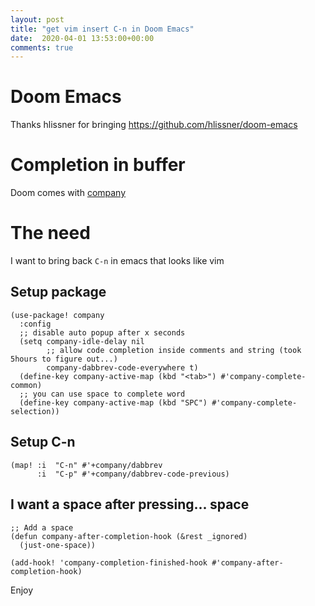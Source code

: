 ```yaml
---
layout: post
title: "get vim insert C-n in Doom Emacs"
date:  2020-04-01 13:53:00+00:00
comments: true
---
```


# Doom Emacs

Thanks hlissner for bringing <https://github.com/hlissner/doom-emacs>

# Completion in buffer

Doom comes with [company](http://company-mode.github.io/)

# The need

I want to bring back `C-n` in emacs that looks like vim

## Setup package

```
(use-package! company
  :config
  ;; disable auto popup after x seconds
  (setq company-idle-delay nil
        ;; allow code completion inside comments and string (took 5hours to figure out...)
        company-dabbrev-code-everywhere t)
  (define-key company-active-map (kbd "<tab>") #'company-complete-common)
  ;; you can use space to complete word
  (define-key company-active-map (kbd "SPC") #'company-complete-selection))
```

## Setup C-n

```
(map! :i  "C-n" #'+company/dabbrev
      :i  "C-p" #'+company/dabbrev-code-previous)
```

## I want a space after pressing... space

```
;; Add a space
(defun company-after-completion-hook (&rest _ignored)
  (just-one-space))

(add-hook! 'company-completion-finished-hook #'company-after-completion-hook)
```

Enjoy
